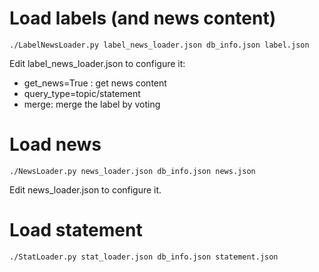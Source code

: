 
Load labels (and news content)
===================
    ./LabelNewsLoader.py label_news_loader.json db_info.json label.json

Edit label_news_loader.json to configure it:
* get_news=True : get news content
* query_type=topic/statement
* merge: merge the label by voting


Load news 
===================
    ./NewsLoader.py news_loader.json db_info.json news.json

Edit news_loader.json to configure it.


Load statement
===================
    ./StatLoader.py stat_loader.json db_info.json statement.json
